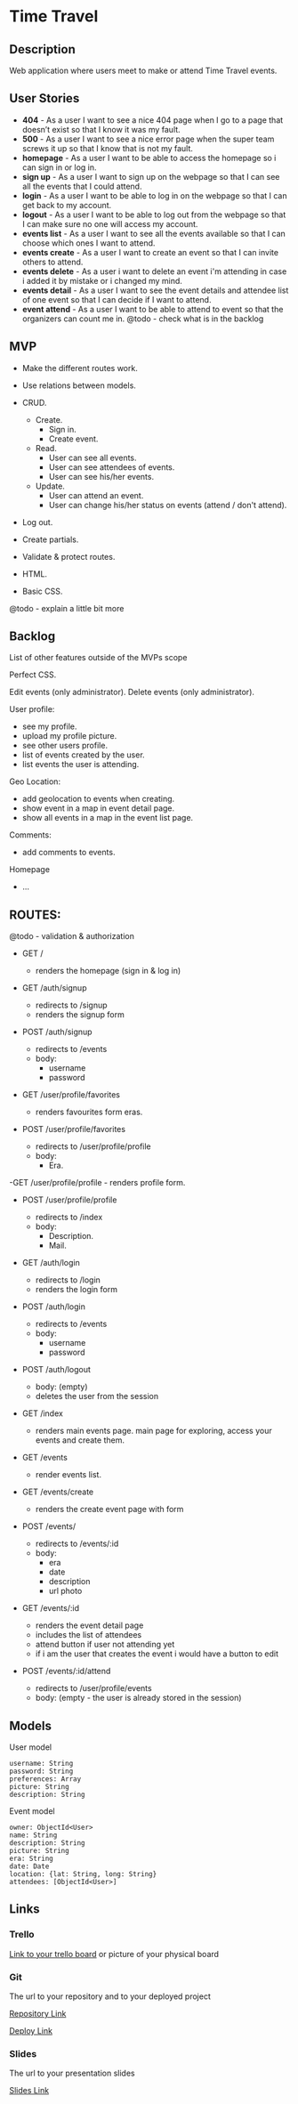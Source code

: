 # Time Travel

## Description

Web application where users meet to make or attend Time Travel events.
 
## User Stories

- **404** - As a user I want to see a nice 404 page when I go to a page that doesn’t exist so that I know it was my fault. 
- **500** - As a user I want to see a nice error page when the super team screws it up so that I know that is not my fault.
- **homepage** - As a user I want to be able to access the homepage so i can sign in or log in.
- **sign up** - As a user I want to sign up on the webpage so that I can see all the events that I could attend.
- **login** - As a user I want to be able to log in on the webpage so that I can get back to my account.
- **logout** - As a user I want to be able to log out from the webpage so that I can make sure no one will access my account.
- **events list** - As a user I want to see all the events available so that I can choose which ones I want to attend.
- **events create** - As a user I want to create an event so that I can invite others to attend.
- **events delete** - As a user i want to delete an event i'm attending in case i added it by mistake or i changed my mind.
- **events detail** - As a user I want to see the event details and attendee list of one event so that I can decide if I want to attend.
- **event attend** - As a user I want to be able to attend to event so that the organizers can count me in.
@todo - check what is in the backlog

## MVP

- Make the different routes work.
- Use relations between models.
- CRUD.
    - Create.
        - Sign in.
        - Create event.
    - Read.
        - User can see all events.
        - User can see attendees of events.
        - User can see his/her events.
    - Update.
        - User can attend an event.
        - User can change his/her status on events (attend / don't attend).

- Log out.
- Create partials.
- Validate & protect routes.
- HTML.
- Basic CSS.


@todo - explain a little bit more

## Backlog

List of other features outside of the MVPs scope

Perfect CSS. 

Edit events (only administrator).
Delete events (only administrator).

User profile:
- see my profile.
- upload my profile picture.
- see other users profile.
- list of events created by the user.
- list events the user is attending.

Geo Location:
- add geolocation to events when creating.
- show event in a map in event detail page.
- show all events in a map in the event list page.

Comments:
- add comments to events.

Homepage
- ...


## ROUTES:
@todo - validation & authorization

- GET / 
  - renders the homepage (sign in & log in)

- GET /auth/signup
  - redirects to /signup
  - renders the signup form 

- POST /auth/signup
  - redirects to /events
  - body:
    - username
    - password

- GET /user/profile/favorites
    - renders favourites form eras.

- POST /user/profile/favorites
    - redirects to /user/profile/profile
    - body:
        - Era.

-GET /user/profile/profile
    - renders profile form.
    
- POST /user/profile/profile
    - redirects to /index
    - body:
        - Description.
        - Mail.

- GET /auth/login
  - redirects to /login
  - renders the login form 

- POST /auth/login
  - redirects to /events
  - body:
    - username
    - password

- POST /auth/logout
  - body: (empty)
  - deletes the user from the session

- GET /index
  - renders main events page. main page for exploring, access your events and create them.

- GET /events
    - render events list.

- GET /events/create
    - renders the create event page with form

- POST /events/ 
  - redirects to /events/:id
  - body: 
    - era
    - date
    - description
    - url photo

- GET /events/:id
  - renders the event detail page
  - includes the list of attendees
  - attend button if user not attending yet
  - if i am the user that creates the event i would have a button to edit

- POST /events/:id/attend 
  - redirects to /user/profile/events
  - body: (empty - the user is already stored in the session)


## Models

User model
 
```
username: String
password: String
preferences: Array
picture: String
description: String
```

Event model

```
owner: ObjectId<User>
name: String
description: String
picture: String
era: String
date: Date
location: {lat: String, long: String}
attendees: [ObjectId<User>]
``` 

## Links

### Trello

[Link to your trello board](https://trello.com) or picture of your physical board

### Git

The url to your repository and to your deployed project

[Repository Link](https://github.com/RaulCote/time-travel/)

[Deploy Link](http://heroku.com)

### Slides

The url to your presentation slides

[Slides Link](http://slides.com)
